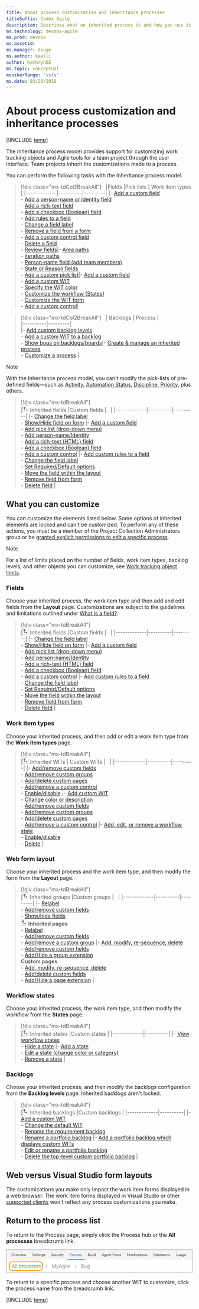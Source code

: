 ```yaml
---
title: About process customization and inheritance processes 
titleSuffix: Codex Agile
description: Describes what an inherited process is and how you use it to customize the work tracking system and Agile tools for a Codex Agile project 
ms.technology: devops-agile
ms.prod: devops
ms.assetid: 
ms.manager: douge
ms.author: kaelli
author: KathrynEE
ms.topic: conceptual 
monikerRange: 'vsts'
ms.date: 03/20/2018
---
```





# About process customization and inheritance processes  

[!INCLUDE [temp](../../_shared/codex-agile.md)]

<a id="inheritance"> </a> 

The Inheritance process model provides support for customizing work tracking objects and Agile tools for a team project through the user interface. Team projects inherit the customizations made to a process.


You can perform the following tasks with the Inheritance process model. 

> [!div class="mx-tdCol2BreakAll"]  
> |Fields  |Pick lists   |   Work item types |
> |-------------|----------|---------|
> |- [Add a custom field](customize-process-field.md)<br/>- [Add a person-name or Identity field](customize-process-field.md#identity)<br/>- [Add a rich-text field](customize-process-field.md#html)<br/>- [Add a checkbox (Boolean) field](customize-process-field.md#boolean-field)<br/>- [Add rules to a field](custom-rules.md)<br/>- [Change a field label](customize-process-field.md)<br/>- [Remove a field from a form](customize-process-field.md)<br/>- [Add a custom control field](custom-controls-process.md)<br/>- [Delete a field](customize-process-field.md#delete-field)<br/>- [Review fields](customize-process-field.md#review-fields)|- [Area paths](../set-area-paths.md)<br/>- [iteration paths](../set-iteration-paths-sprints.md)<br/>- [Person-name field (add team members)](../../accounts/add-team-members-vs.md)<br/>- [State or Reason fields](customize-process-workflow.md)<br/>- [Add a custom pick list](customize-process-form.md)|- [Add a custom field](customize-process-field.md)<br/>- [Add a custom WIT](customize-process-wit.md)<br/>- [Specify the WIT color](customize-process-wit.md)<br/>- [Customize the workflow (States)](customize-process-workflow.md)<br/>- [Customize the WIT form](customize-process-form.md)<br/>- [Add a custom control](custom-controls-process.md)| 


> [!div class="mx-tdCol2BreakAll"]  
> | Backlogs | Process |  
> |----------|---------|   
> |- [Add custom backlog levels](../../work/customize/add-portfolio-backlogs.md)<br/>- [Add a custom WIT to a backlog](customize-process-backlogs-boards.md)<br/>- [Show bugs on backlogs/boards](../../work/customize/show-bugs-on-backlog.md)|- [Create & manage an inherited process](manage-process.md)<br/>- [Customize a process](customize-process.md) |


 
> [!NOTE]    
> With the Inheritance process model, you can't modify the pick-lists of pre-defined fields&mdash;such as [Activity](../../work/track/query-numeric.md), [Automation Status](../../work/track/build-test-integration.md), [Discipline](../../work/track/query-numeric.md), [Priority](../../work/track/planning-ranking-priorities.md), plus others.  


> [!div class="mx-tdBreakAll"]  
> |![Inherited field](_img/process/inherited-icon.png) Inherited fields |Custom fields |&nbsp;&nbsp;&nbsp;| 
> |-------------|----------|---------| 
> |- [Change the field label](customize-process-field.md#rename-field)<br/>- [Show/Hide field on form](customize-process-field.md#show-hide-field) |- [Add a custom field](customize-process-field.md#add-field)<br/>- [Add pick list (drop-down menu)](customize-process-field.md#pick-list)<br/>- [Add person-name/Identity](customize-process-field.md#identity)<br/>- [Add a rich-text (HTML) field](customize-process-field.md#html) <br/>- [Add a checkbox (Boolean) field](customize-process-field.md#boolean-field)<br/>- [Add a custom control](custom-controls-process.md) |- [Add custom rules to a field](custom-rules.md)<br/>- [Change the field label](customize-process-field.md#rename-field)<br/>- [Set Required/Default options](customize-process-field.md#options)<br/>- [Move the field within the layout](customize-process-form.md#move-field)<br/>- [Remove field from form](customize-process-field.md#remove-field)<br/>- [Delete field](customize-process-field.md#delete-field) | 


<a id="what-you-can-customize">  </a>
## What you can customize

You can customize the elements listed below. Some options of inherited elements are locked and can't be customized. To perform any of these actions, you must be a member of the Project Collection Administrators group or be [granted explicit permissions to edit a specific process](../../security/set-permissions-access-work-tracking.md#process-permissions).  

> [!NOTE]    
>For a list of limits placed on the number of fields, work item types, backlog levels, and other objects you can customize, see [Work tracking object limits](object-limits.md). 


### Fields

Choose your inherited process, the work item type and then add and edit fields from the **Layout** page. Customizations are subject to the guidelines and limitations outlined under [What is a field?](customize-process-field.md#field-reference).

> [!div class="mx-tdBreakAll"]  
> |![Inherited field](_img/process/inherited-icon.png) Inherited fields |Custom fields |&nbsp;&nbsp;&nbsp;| 
> |-------------|----------|---------| 
> |- [Change the field label](customize-process-field.md#rename-field)<br/>- [Show/Hide field on form](customize-process-field.md#show-hide-field) |- [Add a custom field](customize-process-field.md#add-field)<br/>- [Add pick list (drop-down menu)](customize-process-field.md#pick-list)<br/>- [Add person-name/Identity](customize-process-field.md#identity)<br/>- [Add a rich-text (HTML) field](customize-process-field.md#html) <br/>- [Add a checkbox (Boolean) field](customize-process-field.md#boolean-field)<br/>- [Add a custom control](custom-controls-process.md) |- [Add custom rules to a field](custom-rules.md)<br/>- [Change the field label](customize-process-field.md#rename-field)<br/>- [Set Required/Default options](customize-process-field.md#options)<br/>- [Move the field within the layout](customize-process-form.md#move-field)<br/>- [Remove field from form](customize-process-field.md#remove-field)<br/>- [Delete field](customize-process-field.md#delete-field) | 



### Work item types

Choose your inherited process, and then add or edit a work item type from the **Work item types** page.

> [!div class="mx-tdBreakAll"]  
> |![Inherited field](_img/process/inherited-icon.png) Inherited WITs | Custom WITs |&nbsp;&nbsp;&nbsp;| 
> |-------------|----------|---------| 
> |- [Add/remove custom fields](customize-process-field.md)<br/>- [Add/remove custom groups](customize-process-form.md#groups)<br/>- [Add/delete custom pages](customize-process-form.md#pages)<br/>- [Add/remove a custom control](custom-controls-process.md) <br/>- [Enable/disable](customize-process-wit.md#enable-disable) |- [Add custom WIT](customize-process-wit.md#add-wit)<br/>- [Change color or description](customize-process-wit.md#overview)<br/>- [Add/remove custom fields](customize-process-field.md)<br/>- [Add/remove custom groups](customize-process-form.md#groups)<br/>- [Add/delete custom pages](customize-process-form.md#pages)<br/>- [Add/remove a custom control](custom-controls-process.md) |- [Add, edit, or remove a workflow state](customize-process-workflow.md#states)<br/>- [Enable/disable](customize-process-wit.md#enable-disable)<br/>- [Delete](customize-process-wit.md#destroy) |  



### Web form layout  

Choose your inherited process and the work item type, and then modify the form from the **Layout** page.

> [!div class="mx-tdBreakAll"]  
> |![Inherited field](_img/process/inherited-icon.png) Inherited groups |Custom groups |&nbsp;&nbsp;&nbsp;| 
> |-------------|----------|---------| 
> |- [Relabel](customize-process-form.md#groups)<br/>- [Add/remove custom fields](customize-process-field.md)<br/>- [Show/hide fields](customize-process-field.md#remove-field)<br/>![Inherited field](_img/process/inherited-icon.png) **Inherited pages**<br/>- [Relabel](customize-process-form.md#pages)<br/>- [Add/remove custom fields](customize-process-field.md)<br/>- [Add/remove a custom group](customize-process-form.md#groups) |- [Add, modify, re-sequence, delete](customize-process-form.md#groups)<br/>- [Add/remove custom fields](customize-process-field.md)<br/>- [Add/Hide a group extension](custom-controls-process.md)<br/>**Custom pages**<br/> - [Add, modify, re-sequence, delete](customize-process-form.md#pages)<br/>- [Add/delete custom fields](customize-process-field.md)<br/>- [Add/Hide a page extension](custom-controls-process.md) |    


### Workflow states

Choose your inherited process, the work item type, and then modify the workflow from the **States** page.  

> [!div class="mx-tdBreakAll"]  
> |![Inherited field](_img/process/inherited-icon.png) Inherited states |Custom states |
> |-------------|----------|
> |- [View workflow states](customize-process-workflow.md#hide-state)<br/>- [Hide a state](customize-process-workflow.md#hide-state) |- [Add a state](customize-process-workflow.md#add-states)<br/>- [Edit a state (change color or category)](customize-process-workflow.md#edit-state)<br/>- [Remove a state](customize-process-workflow.md#remove-state) |   

### Backlogs 
Choose your inherited process, and then modify the backlogs configuration from the **Backlog levels** page. Inherited backlogs aren't locked. 


> [!div class="mx-tdBreakAll"]  
> |![Inherited field](_img/process/inherited-icon.png) Inherited backlogs |Custom backlogs |
> |-------------|----------|
> |- [Add a custom WIT](customize-process-backlogs-boards.md)<br/>- [Change the default WIT](customize-process-backlogs-boards.md)<br/>- [Rename the requirement backlog](customize-process-backlogs-boards.md#edit-product-backlog)<br/>- [Rename a portfolio backlog](customize-process-backlogs-boards.md#edit-portfolio-backlog) |- [Add a portfolio backlog which displays custom WITs](customize-process-backlogs-boards.md#portfolio-backlogs)<br/>- [Edit or rename a portfolio backlog](customize-process-backlogs-boards.md#edit-portfolio-backlog)<br/>- [Delete the top-level custom portfolio backlog](customize-process-backlogs-boards.md#edit-portfolio-backlog) |

## Web versus Visual Studio form layouts 

The customizations you make only impact the work item forms displayed in a web browser. The work item forms displayed in Visual Studio or other [supported clients](../../user-guide/tools.md) won't reflect any process customizations you make.    


<a id="return-process-overview">  </a>
## Return to the process list  
To return to the Process page, simply click the Process hub or the **All processes** breadcrumb link.   

<img src="_img/process/cprocess-open-all-processes.png" alt="Return to process overview page" style="border: 1px solid #C3C3C3;" />  

To return to a specific process and choose another WIT to customize, click the process name from the breadcrumb link.  


[!INCLUDE [temp](../../work/_shared/field-reference.md)] 
